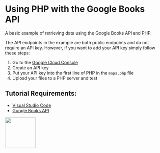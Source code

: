 # Using PHP with the Google Books API

A basic example of retrieving data using the Google Books API and PHP. 

The API endpoints in the example are both public endpoints and do not require an API key. However, if you want to add your API key simply follow these steps:

1. Go to the [Google Cloud Console](https://console.cloud.google.com/) 
2. Create an API key
3. Put your API key into the first line of PHP in the ```maps.php``` file
4. Upload your files to a PHP server and test

## Tutorial Requirements:

* [Visual Studio Code](https://code.visualstudio.com/)
* [Google Books API](https://developers.google.com/maps)

<a href="https://codeadam.ca">
<img src="https://codeadam.ca/images/code-block.png" width="100">
</a>
